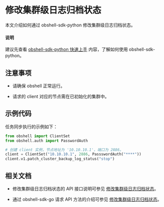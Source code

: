 # 修改集群级日志归档状态

本文介绍如何通过 obshell-sdk-python 修改集群级日志归档状态。

<main id="notice" type='explain'>
  <h4>说明</h4>
  <p>建议先查看 <a href='../100.quickstart-of-python.md'>obshell-sdk-python 快速上手</a> 内容，了解如何使用 obshell-sdk-python。</p>
</main>

## 注意事项

* 请确保 obshell 正常运行。

* 请求的 client 对应的节点需在已初始化的集群中。

## 示例代码

任务同步执行的示例如下：

```python
from obshell import ClientSet
from obshell.auth import PasswordAuth

# 创建 client 实例，节点地址为 '10.10.10.1'，端口为 2886。
client = ClientSet("10.10.10.1", 2886, PassswordAuth("****"))
client.v1.patch_cluster_backup_log_status("stop")
```

## 相关文档

* 修改集群级日志归档状态的 API 接口说明可参见 [修改集群级日志归档状态](../../../400.obshell-api-reference/600.backup-management/1200.modify-the-archive-status-of-cluster-level-tenant-logs.md)。

* 通过 obshell-sdk-go 请求 API 方法的介绍可参见 [修改集群级日志归档状态](../../200.go/600.backup-management/1200.modify-cluster-level-tenant-logs-archive-status-of-go.md)。
